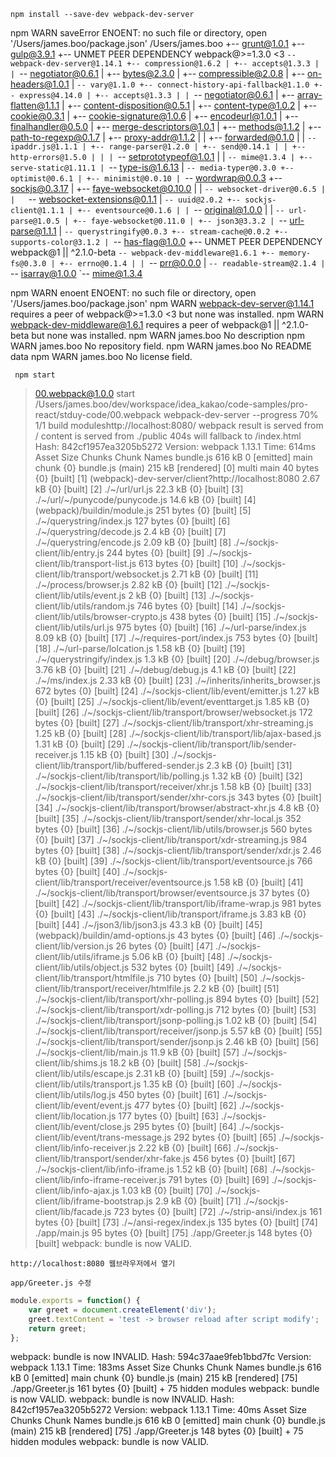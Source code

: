 ```shell
npm install --save-dev webpack-dev-server
```

npm WARN saveError ENOENT: no such file or directory, open '/Users/james.boo/package.json'
/Users/james.boo
+-- grunt@1.0.1
+-- gulp@3.9.1
+-- UNMET PEER DEPENDENCY webpack@>=1.3.0 <3
`-- webpack-dev-server@1.14.1
  +-- compression@1.6.2
  | +-- accepts@1.3.3
  | | `-- negotiator@0.6.1
  | +-- bytes@2.3.0
  | +-- compressible@2.0.8
  | +-- on-headers@1.0.1
  | `-- vary@1.1.0
  +-- connect-history-api-fallback@1.1.0
  +-- express@4.14.0
  | +-- accepts@1.3.3
  | | `-- negotiator@0.6.1
  | +-- array-flatten@1.1.1
  | +-- content-disposition@0.5.1
  | +-- content-type@1.0.2
  | +-- cookie@0.3.1
  | +-- cookie-signature@1.0.6
  | +-- encodeurl@1.0.1
  | +-- finalhandler@0.5.0
  | +-- merge-descriptors@1.0.1
  | +-- methods@1.1.2
  | +-- path-to-regexp@0.1.7
  | +-- proxy-addr@1.1.2
  | | +-- forwarded@0.1.0
  | | `-- ipaddr.js@1.1.1
  | +-- range-parser@1.2.0
  | +-- send@0.14.1
  | | +-- http-errors@1.5.0
  | | | `-- setprototypeof@1.0.1
  | | `-- mime@1.3.4
  | +-- serve-static@1.11.1
  | `-- type-is@1.6.13
  |   `-- media-typer@0.3.0
  +-- optimist@0.6.1
  | +-- minimist@0.0.10
  | `-- wordwrap@0.0.3
  +-- sockjs@0.3.17
  | +-- faye-websocket@0.10.0
  | | `-- websocket-driver@0.6.5
  | |   `-- websocket-extensions@0.1.1
  | `-- uuid@2.0.2
  +-- sockjs-client@1.1.1
  | +-- eventsource@0.1.6
  | | `-- original@1.0.0
  | |   `-- url-parse@1.0.5
  | +-- faye-websocket@0.11.0
  | +-- json3@3.3.2
  | `-- url-parse@1.1.1
  |   `-- querystringify@0.0.3
  +-- stream-cache@0.0.2
  +-- supports-color@3.1.2
  | `-- has-flag@1.0.0
  +-- UNMET PEER DEPENDENCY webpack@1 || ^2.1.0-beta
  `-- webpack-dev-middleware@1.6.1
    +-- memory-fs@0.3.0
    | +-- errno@0.1.4
    | | `-- prr@0.0.0
    | `-- readable-stream@2.1.4
    |   `-- isarray@1.0.0
    `-- mime@1.3.4

npm WARN enoent ENOENT: no such file or directory, open '/Users/james.boo/package.json'
npm WARN webpack-dev-server@1.14.1 requires a peer of webpack@>=1.3.0 <3 but none was installed.
npm WARN webpack-dev-middleware@1.6.1 requires a peer of webpack@1 || ^2.1.0-beta but none was installed.
npm WARN james.boo No description
npm WARN james.boo No repository field.
npm WARN james.boo No README data
npm WARN james.boo No license field.


```shell
 npm start
```

> 00.webpack@1.0.0 start /Users/james.boo/dev/workspace/idea_kakao/code-samples/pro-react/stduy-code/00.webpack
> webpack-dev-server --progress
                                                                                                                                                                70% 1/1 build moduleshttp://localhost:8080/
webpack result is served from /
content is served from ./public
404s will fallback to /index.html                                                                                                        Hash: 842cf1957ea3205b5272
Version: webpack 1.13.1
Time: 614ms
    Asset    Size  Chunks             Chunk Names
bundle.js  616 kB       0  [emitted]  main
chunk    {0} bundle.js (main) 215 kB [rendered]
    [0] multi main 40 bytes {0} [built]
    [1] (webpack)-dev-server/client?http://localhost:8080 2.67 kB {0} [built]
    [2] ./~/url/url.js 22.3 kB {0} [built]
    [3] ./~/url/~/punycode/punycode.js 14.6 kB {0} [built]
    [4] (webpack)/buildin/module.js 251 bytes {0} [built]
    [5] ./~/querystring/index.js 127 bytes {0} [built]
    [6] ./~/querystring/decode.js 2.4 kB {0} [built]
    [7] ./~/querystring/encode.js 2.09 kB {0} [built]
    [8] ./~/sockjs-client/lib/entry.js 244 bytes {0} [built]
    [9] ./~/sockjs-client/lib/transport-list.js 613 bytes {0} [built]
   [10] ./~/sockjs-client/lib/transport/websocket.js 2.71 kB {0} [built]
   [11] ./~/process/browser.js 2.82 kB {0} [built]
   [12] ./~/sockjs-client/lib/utils/event.js 2 kB {0} [built]
   [13] ./~/sockjs-client/lib/utils/random.js 746 bytes {0} [built]
   [14] ./~/sockjs-client/lib/utils/browser-crypto.js 438 bytes {0} [built]
   [15] ./~/sockjs-client/lib/utils/url.js 975 bytes {0} [built]
   [16] ./~/url-parse/index.js 8.09 kB {0} [built]
   [17] ./~/requires-port/index.js 753 bytes {0} [built]
   [18] ./~/url-parse/lolcation.js 1.58 kB {0} [built]
   [19] ./~/querystringify/index.js 1.3 kB {0} [built]
   [20] ./~/debug/browser.js 3.76 kB {0} [built]
   [21] ./~/debug/debug.js 4.1 kB {0} [built]
   [22] ./~/ms/index.js 2.33 kB {0} [built]
   [23] ./~/inherits/inherits_browser.js 672 bytes {0} [built]
   [24] ./~/sockjs-client/lib/event/emitter.js 1.27 kB {0} [built]
   [25] ./~/sockjs-client/lib/event/eventtarget.js 1.85 kB {0} [built]
   [26] ./~/sockjs-client/lib/transport/browser/websocket.js 172 bytes {0} [built]
   [27] ./~/sockjs-client/lib/transport/xhr-streaming.js 1.25 kB {0} [built]
   [28] ./~/sockjs-client/lib/transport/lib/ajax-based.js 1.31 kB {0} [built]
   [29] ./~/sockjs-client/lib/transport/lib/sender-receiver.js 1.15 kB {0} [built]
   [30] ./~/sockjs-client/lib/transport/lib/buffered-sender.js 2.3 kB {0} [built]
   [31] ./~/sockjs-client/lib/transport/lib/polling.js 1.32 kB {0} [built]
   [32] ./~/sockjs-client/lib/transport/receiver/xhr.js 1.58 kB {0} [built]
   [33] ./~/sockjs-client/lib/transport/sender/xhr-cors.js 343 bytes {0} [built]
   [34] ./~/sockjs-client/lib/transport/browser/abstract-xhr.js 4.8 kB {0} [built]
   [35] ./~/sockjs-client/lib/transport/sender/xhr-local.js 352 bytes {0} [built]
   [36] ./~/sockjs-client/lib/utils/browser.js 560 bytes {0} [built]
   [37] ./~/sockjs-client/lib/transport/xdr-streaming.js 984 bytes {0} [built]
   [38] ./~/sockjs-client/lib/transport/sender/xdr.js 2.46 kB {0} [built]
   [39] ./~/sockjs-client/lib/transport/eventsource.js 766 bytes {0} [built]
   [40] ./~/sockjs-client/lib/transport/receiver/eventsource.js 1.58 kB {0} [built]
   [41] ./~/sockjs-client/lib/transport/browser/eventsource.js 37 bytes {0} [built]
   [42] ./~/sockjs-client/lib/transport/lib/iframe-wrap.js 981 bytes {0} [built]
   [43] ./~/sockjs-client/lib/transport/iframe.js 3.83 kB {0} [built]
   [44] ./~/json3/lib/json3.js 43.3 kB {0} [built]
   [45] (webpack)/buildin/amd-options.js 43 bytes {0} [built]
   [46] ./~/sockjs-client/lib/version.js 26 bytes {0} [built]
   [47] ./~/sockjs-client/lib/utils/iframe.js 5.06 kB {0} [built]
   [48] ./~/sockjs-client/lib/utils/object.js 532 bytes {0} [built]
   [49] ./~/sockjs-client/lib/transport/htmlfile.js 710 bytes {0} [built]
   [50] ./~/sockjs-client/lib/transport/receiver/htmlfile.js 2.2 kB {0} [built]
   [51] ./~/sockjs-client/lib/transport/xhr-polling.js 894 bytes {0} [built]
   [52] ./~/sockjs-client/lib/transport/xdr-polling.js 712 bytes {0} [built]
   [53] ./~/sockjs-client/lib/transport/jsonp-polling.js 1.02 kB {0} [built]
   [54] ./~/sockjs-client/lib/transport/receiver/jsonp.js 5.57 kB {0} [built]
   [55] ./~/sockjs-client/lib/transport/sender/jsonp.js 2.46 kB {0} [built]
   [56] ./~/sockjs-client/lib/main.js 11.9 kB {0} [built]
   [57] ./~/sockjs-client/lib/shims.js 18.2 kB {0} [built]
   [58] ./~/sockjs-client/lib/utils/escape.js 2.31 kB {0} [built]
   [59] ./~/sockjs-client/lib/utils/transport.js 1.35 kB {0} [built]
   [60] ./~/sockjs-client/lib/utils/log.js 450 bytes {0} [built]
   [61] ./~/sockjs-client/lib/event/event.js 477 bytes {0} [built]
   [62] ./~/sockjs-client/lib/location.js 177 bytes {0} [built]
   [63] ./~/sockjs-client/lib/event/close.js 295 bytes {0} [built]
   [64] ./~/sockjs-client/lib/event/trans-message.js 292 bytes {0} [built]
   [65] ./~/sockjs-client/lib/info-receiver.js 2.22 kB {0} [built]
   [66] ./~/sockjs-client/lib/transport/sender/xhr-fake.js 456 bytes {0} [built]
   [67] ./~/sockjs-client/lib/info-iframe.js 1.52 kB {0} [built]
   [68] ./~/sockjs-client/lib/info-iframe-receiver.js 791 bytes {0} [built]
   [69] ./~/sockjs-client/lib/info-ajax.js 1.03 kB {0} [built]
   [70] ./~/sockjs-client/lib/iframe-bootstrap.js 2.9 kB {0} [built]
   [71] ./~/sockjs-client/lib/facade.js 723 bytes {0} [built]
   [72] ./~/strip-ansi/index.js 161 bytes {0} [built]
   [73] ./~/ansi-regex/index.js 135 bytes {0} [built]
   [74] ./app/main.js 95 bytes {0} [built]
   [75] ./app/Greeter.js 148 bytes {0} [built]
webpack: bundle is now VALID.


    http://localhost:8080 웹브라우저에서 열기

    app/Greeter.js 수정
```javascript
module.exports = function() {
    var greet = document.createElement('div');
    greet.textContent = 'test -> browser reload after script modify';
    return greet;
};
```

webpack: bundle is now INVALID.                                                                                                            Hash: 594c37aae9feb1bbd7fc
Version: webpack 1.13.1
Time: 183ms
    Asset    Size  Chunks             Chunk Names
bundle.js  616 kB       0  [emitted]  main
chunk    {0} bundle.js (main) 215 kB [rendered]
   [75] ./app/Greeter.js 161 bytes {0} [built]
     + 75 hidden modules
webpack: bundle is now VALID.
webpack: bundle is now INVALID.                                                                                                            Hash: 842cf1957ea3205b5272
Version: webpack 1.13.1
Time: 40ms
    Asset    Size  Chunks             Chunk Names
bundle.js  616 kB       0  [emitted]  main
chunk    {0} bundle.js (main) 215 kB [rendered]
   [75] ./app/Greeter.js 148 bytes {0} [built]
     + 75 hidden modules
webpack: bundle is now VALID.
